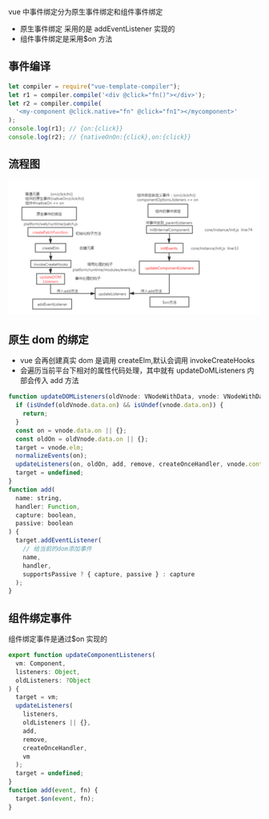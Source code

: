 vue 中事件绑定分为原生事件绑定和组件事件绑定

- 原生事件绑定 采用的是 addEventListener 实现的
- 组件事件绑定是采用$on 方法

## 事件编译

```js
let compiler = require("vue-template-compiler");
let r1 = compiler.compile('<div @click="fn()"></div>');
let r2 = compiler.compile(
  '<my-component @click.native="fn" @click="fn1"></mycomponent>'
);
console.log(r1); // {on:{click}}
console.log(r2); // {nativeOnOn:{click},on:{click}}
```

## 流程图

![](img/click_01.jpg)

## 原生 dom 的绑定

- vue 会再创建真实 dom 是调用 createElm,默认会调用 invokeCreateHooks
- 会遍历当前平台下相对的属性代码处理，其中就有 updateDoMListeners 内部会传入 add 方法

```js
function updateDOMListeners(oldVnode: VNodeWithData, vnode: VNodeWithData) {
  if (isUndef(oldVnode.data.on) && isUndef(vnode.data.on)) {
    return;
  }
  const on = vnode.data.on || {};
  const oldOn = oldVnode.data.on || {};
  target = vnode.elm;
  normalizeEvents(on);
  updateListeners(on, oldOn, add, remove, createOnceHandler, vnode.context);
  target = undefined;
}
function add(
  name: string,
  handler: Function,
  capture: boolean,
  passive: boolean
) {
  target.addEventListener(
    // 给当前的dom添加事件
    name,
    handler,
    supportsPassive ? { capture, passive } : capture
  );
}
```

## 组件绑定事件

组件绑定事件是通过$on 实现的

```js
export function updateComponentListeners(
  vm: Component,
  listeners: Object,
  oldListeners: ?Object
) {
  target = vm;
  updateListeners(
    listeners,
    oldListeners || {},
    add,
    remove,
    createOnceHandler,
    vm
  );
  target = undefined;
}
function add(event, fn) {
  target.$on(event, fn);
}
```
